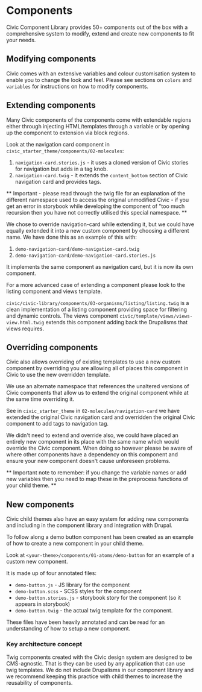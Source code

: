 # Components

Civic Component Library provides 50+ components out of the box with a
comprehensive system to modify, extend and create new components to fit your
needs.

## Modifying components

Civic comes with an extensive variables and colour customisation system to
enable you to change the look and feel.
Please see sections on `colors` and `variables` for instructions on how to
modify components.

## Extending components

Many Civic components of the components come with extendable regions either
through injecting HTML/templates through a variable or by opening up the
component to extension via block regions.

Look at the navigation card component in
`civic_starter_theme/components/02-molecules`:

1. `navigation-card.stories.js` - it uses a cloned version of Civic stories for
   navigation but adds in a tag knob.
2. `navigation-card.twig` - it extends the `content_bottom` section of Civic
   navigation card and provides tags.

** Important - please read through the twig file for an explanation of the
different namespace used to access the original unmodified Civic - if you get
an error in storybook while developing the component of "too much recursion then
you have not correctly utilised this special namespace. **

We chose to override navigation-card while extending it, but we could have
equally extended it into a new custom component by choosing a different name.
We have done this as an example of this with:

1. `demo-navigation-card/demo-navigation-card.twig`
2. `demo-navigation-card/demo-navigation-card.stories.js`

It implements the same component as navigation card, but it is now its own
component.

For a more advanced case of extending a component please look to the listing
component and views template.

`civic/civic-library/components/03-organisms/listing/listing.twig` is a clean
implementation of a listing component providing space for filtering and dynamic
controls.
The views component `civic/template/views/views-view.html.twig` extends this
component adding back the Drupalisms that views requires.

## Overriding components

Civic also allows overriding of existing templates to use a new custom component
by overriding you are allowing all of places this component in Civic to use the
new overridden template.

We use an alternate namespace that references the unaltered versions of Civic
components that allow us to extend the original component while at the same time
overriding it.

See in `civic_starter_theme` in `02-molecules/navigation-card` we have extended
the original Civic navigation card and overridden the original Civic component
to add tags to navigation tag.

We didn't need to extend and override also, we could have placed an entirely new
component in its place with the same name which would override the Civic
component. When doing so however please be aware of where other components have
a dependency on this component and ensure your new component doesn't cause
unforeseen problems.

** Important note to remember: if you change the variable names or add new
variables then you need to map these in the preprocess functions of your child
theme. **

## New components

Civic child themes also have an easy system for adding new components and
including in the component library and integration with Drupal.

To follow along a demo button component has been created as an example of how to
create a new component in your child theme.

Look at `<your-theme>/components/01-atoms/demo-button` for an example of a
custom new component.

It is made up of four annotated files:
- `demo-button.js` - JS library for the component
- `demo-button.scss` - SCSS styles for the component
- `demo-button.stories.js` - storybook story for the component (so it appears in
  storybook)
- `demo-button.twig` - the actual twig template for the component.

These files have been heavily annotated and can be read for an understanding of
how to setup a new component.

### Key architecture concept

Twig components created with the Civic design system are designed to be
CMS-agnostic. That is they can be used by any application that can use twig
templates. We do not include Drupalisms in our component library and we
recommend keeping this practice with child themes to increase the reusability of
components.


